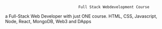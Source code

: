                                      Full Stack Webdevelopment Course
                                                        
                                                        
a Full-Stack Web Developer with just ONE course. HTML, CSS, Javascript, Node, React, MongoDB, Web3 and DApps
